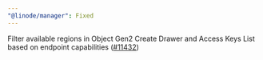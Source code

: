 ```yaml
---
"@linode/manager": Fixed
---
```


Filter available regions in Object Gen2 Create Drawer and Access Keys List based on endpoint capabilities ([#11432](https://github.com/linode/manager/pull/11432))
